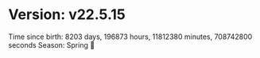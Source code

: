 # Version: v22.5.15
Time since birth: 8203 days, 196873 hours, 11812380 minutes, 708742800 seconds
Season: Spring 🌸
